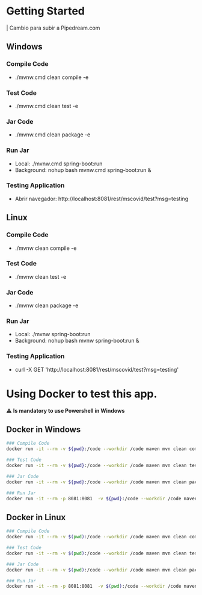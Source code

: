 # Getting Started

| Cambio para subir a Pipedream.com

## Windows

### Compile Code

- ./mvnw.cmd clean compile -e

### Test Code

- ./mvnw.cmd clean test -e

### Jar Code

- ./mvnw.cmd clean package -e

### Run Jar

- Local: ./mvnw.cmd spring-boot:run
- Background: nohup bash mvnw.cmd spring-boot:run &

### Testing Application

- Abrir navegador: http://localhost:8081/rest/mscovid/test?msg=testing

## Linux

### Compile Code

- ./mvnw clean compile -e

### Test Code

- ./mvnw clean test -e

### Jar Code

- ./mvnw clean package -e

### Run Jar

- Local: ./mvnw spring-boot:run
- Background: nohup bash mvnw spring-boot:run &

### Testing Application

- curl -X GET 'http://localhost:8081/rest/mscovid/test?msg=testing'

# Using Docker to test this app.

⚠️ **Is mandatory to use Powershell in Windows**

## Docker in Windows

```bash
### Compile Code
docker run -it --rm -v ${pwd}:/code --workdir /code maven mvn clean compile -e

### Test Code
docker run -it --rm -v ${pwd}:/code --workdir /code maven mvn clean test -e

### Jar Code
docker run -it --rm -v ${pwd}:/code --workdir /code maven mvn clean package -e

### Run Jar
docker run -it --rm -p 8081:8081  -v ${pwd}:/code --workdir /code maven mvn spring-boot:run
```

## Docker in Linux

```bash
### Compile Code
docker run -it --rm -v $(pwd):/code --workdir /code maven mvn clean compile -e

### Test Code
docker run -it --rm -v $(pwd):/code --workdir /code maven mvn clean test -e

### Jar Code
docker run -it --rm -v $(pwd):/code --workdir /code maven mvn clean package -e

### Run Jar
docker run -it --rm -p 8081:8081  -v $(pwd):/code --workdir /code maven mvn spring-boot:run
```
